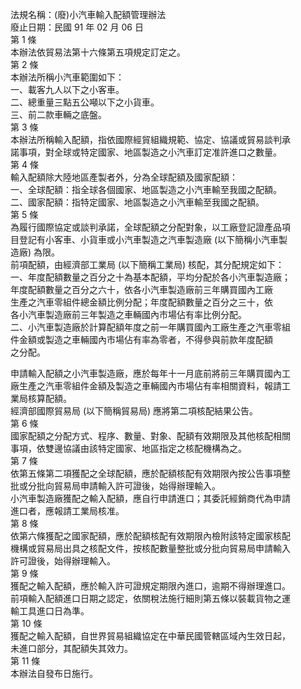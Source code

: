 法規名稱：(廢)小汽車輸入配額管理辦法  
廢止日期：民國 91 年 02 月 06 日  
第 1 條  
本辦法依貿易法第十六條第五項規定訂定之。  
第 2 條  
本辦法所稱小汽車範圍如下：  
一、載客九人以下之小客車。  
二、總重量三點五公噸以下之小貨車。  
三、前二款車輛之底盤。  
第 3 條  
本辦法所稱輸入配額，指依國際經貿組織規範、協定、協議或貿易談判承  
諾事項，對全球或特定國家、地區製造之小汽車訂定准許進口之數量。  
第 4 條  
輸入配額除大陸地區產製者外，分為全球配額及國家配額：  
一、全球配額：指全球各個國家、地區製造之小汽車輸至我國之配額。  
二、國家配額：指特定國家、地區製造之小汽車輸至我國之配額。  
第 5 條  
為履行國際協定或談判承諾，全球配額之分配對象，以工廠登記證產品項  
目登記有小客車、小貨車或小汽車製造之汽車製造廠 (以下簡稱小汽車製  
造廠) 為限。  
前項配額，由經濟部工業局 (以下簡稱工業局) 核配，其分配規定如下：  
一、年度配額數量之百分之十為基本配額，平均分配於各小汽車製造廠；  
年度配額數量之百分之六十，依各小汽車製造廠前三年購買國內工廠  
生產之汽車零組件總金額比例分配；年度配額數量之百分之三十，依  
各小汽車製造廠前三年製造之車輛國內市場佔有率比例分配。  
二、小汽車製造廠於計算配額年度之前一年購買國內工廠生產之汽車零組  
件金額或製造之車輛國內市場佔有率為零者，不得參與前款年度配額  
之分配。  


申請輸入配額之小汽車製造廠，應於每年十一月底前將前三年購買國內工  
廠生產之汽車零組件金額及製造之車輛國內市場佔有率相關資料，報請工  
業局核算配額。  
經濟部國際貿易局 (以下簡稱貿易局) 應將第二項核配結果公告。  
第 6 條  
國家配額之分配方式、程序、數量、對象、配額有效期限及其他核配相關  
事項，依雙邊協議由該特定國家、地區指定之核配機構為之。  
第 7 條  
依第五條第二項獲配之全球配額，應於配額核配有效期限內按公告事項整  
批或分批向貿易局申請輸入許可證後，始得辦理輸入。  
小汽車製造廠獲配之輸入配額，應自行申請進口；其委託經銷商代為申請  
進口者，應報請工業局核准。  
第 8 條  
依第六條獲配之國家配額，應於配額核配有效期限內檢附該特定國家核配  
機構或貿易局出具之核配文件，按核配數量整批或分批向貿易局申請輸入  
許可證後，始得辦理輸入。  
第 9 條  
獲配之輸入配額，應於輸入許可證規定期限內進口，逾期不得辦理進口。  
前項輸入配額進口日期之認定，依關稅法施行細則第五條以裝載貨物之運  
輸工具進口日為準。  
第 10 條  
獲配之輸入配額，自世界貿易組織協定在中華民國管轄區域內生效日起，  
未進口部分，其配額失其效力。  
第 11 條  
本辦法自發布日施行。  


